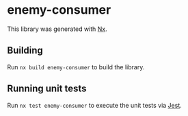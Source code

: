 # enemy-consumer

This library was generated with [Nx](https://nx.dev).

## Building

Run `nx build enemy-consumer` to build the library.

## Running unit tests

Run `nx test enemy-consumer` to execute the unit tests via [Jest](https://jestjs.io).
